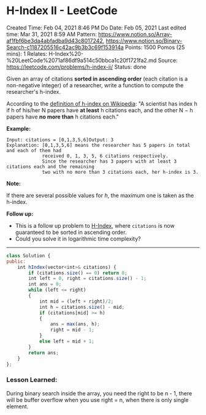 # H-Index II - LeetCode

Created Time: Feb 04, 2021 8:46 PM
Do Date: Feb 05, 2021
Last edited time: Mar 31, 2021 8:59 AM
Pattern: https://www.notion.so/Array-af1fbf6be3da4abfadba9d43c8017242, https://www.notion.so/Binary-Search-c1187205516c42ac9b3b3c69f153914a
Points: 1500
Pomos (25 mins): 1
Relates: H-Index%20-%20LeetCode%2071af86df9a514c50bbca1c20f1721fa2.md
Source: https://leetcode.com/problems/h-index-ii/
Status: done

Given an array of citations **sorted in ascending order** (each citation is a non-negative integer) of a researcher, write a function to compute the researcher's h-index.

According to the [definition of h-index on Wikipedia](https://en.wikipedia.org/wiki/H-index): "A scientist has index h if h of his/her N papers have **at least** h citations each, and the other N − h papers have **no more than** h citations each."

**Example:**

```
Input: citations = [0,1,3,5,6]Output: 3 
Explanation: [0,1,3,5,6] means the researcher has 5 papers in total and each of them had 
             received 0, 1, 3, 5, 6 citations respectively. 
             Since the researcher has 3 papers with at least 3 citations each and the remaining 
             two with no more than 3 citations each, her h-index is 3.
```

**Note:**

If there are several possible values for *h*, the maximum one is taken as the h-index.

**Follow up:**

- This is a follow up problem to [H-Index](https://leetcode.com/problems/h-index/description/), where `citations` is now guaranteed to be sorted in ascending order.
- Could you solve it in logarithmic time complexity?

---

```jsx
class Solution {
public:
    int hIndex(vector<int>& citations) {
        if (citations.size() == 0) return 0; 
        int left = 0, right = citations.size() - 1; 
        int ans = 0; 
        while (left <= right)
        {
            int mid = (left + right)/2;
            int h = citations.size() - mid; 
            if (citations[mid] >= h)
            {
                ans = max(ans, h); 
                right = mid - 1; 
            }
            else left = mid + 1;  
        }
        return ans; 
    }
};
```

### Lesson Learned:

During binary search inside the array, you need the right to be n - 1, there will be buffer overflow when you use right = n, when there is only single element.